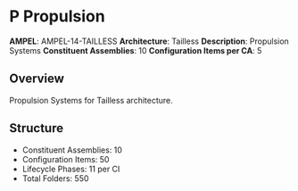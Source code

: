 # P Propulsion

**AMPEL**: AMPEL-14-TAILLESS
**Architecture**: Tailless
**Description**: Propulsion Systems
**Constituent Assemblies**: 10
**Configuration Items per CA**: 5

## Overview
Propulsion Systems for Tailless architecture.

## Structure
- Constituent Assemblies: 10
- Configuration Items: 50
- Lifecycle Phases: 11 per CI
- Total Folders: 550
